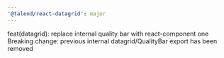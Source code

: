 ```yaml
---
'@talend/react-datagrid': major
---
```


feat(datagrid): replace internal quality bar with react-component one
Breaking change: previous internal datagrid/QualityBar export has been removed
